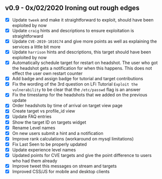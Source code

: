 ## v0.9 - 0x/02/2020 Ironing out rough edges
* [x] Update `tweek` and make it straightforward to exploit, should have been exploited by now
* [x] Update `craig` hints and descriptions to ensure exploitation is straightforward
* [x] Update `CVE-2019-1010174` and give more points as well as explaining the services a little bit more
* [x] Update `harrison` hints and descriptions, this target should have been exploited by now
* [x] Automatically schedule target for restart on headshot. The user who got the headshot gets a notification for when this happens. This does not effect the user own restart counter
* [x] Add badge and assign badge for tutorial and target contributions
* [x] Fix the wording of the 3rd question on LFi Tutorial `Exploit the vulnerability` to be clear that the `/etc/passwd` flag is an answer
* [x] Fix the timestamp for the headshots that we added on the previous update
* [x] Order headshots by time of arrival on target view page
* [x] Create target vs profile_id view
* [x] Update FAQ entries
* [x] Show the target ID on targets widget
* [x] Rename Level names
* [x] On new users submit a hint and a notification
* [x] Improve rank calculations (workaround on mysql limitations)
* [x] Fix Last Seen to be properly updated
* [x] Update experience level names
* [x] Updated points for CVE targets and give the point difference to users who had them already
* [x] Improve tweet this messages on stream and targets
* [x] Improved CSS/JS for mobile and desktop clients
